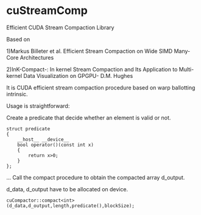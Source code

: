 # cuStreamComp
Efficient CUDA Stream Compaction Library

Based on 

1)Markus Billeter et al. Efficient Stream Compaction on Wide SIMD Many-Core Architectures

2)InK-Compact-: In kernel Stream Compaction and Its Application to Multi-kernel Data Visualization on GPGPU- D.M. Hughes

It is CUDA efficient stream compaction procedure based on warp ballotting intrinsic.

Usage is straightforward:

Create a predicate that decide whether an element is valid or not.
```
struct predicate
{
	__host__ __device__
	bool operator()(const int x)
	{
		return x>0;
	}
};
```
...
Call the compact procedure to obtain the compacted array d_output.

d_data, d_output have to be allocated on device.
```
cuCompactor::compact<int>(d_data,d_output,length,predicate(),blockSize);
```
